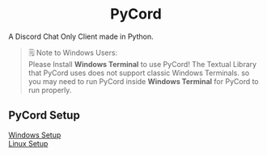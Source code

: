 <h1 align="center">PyCord</h1>
A Discord Chat Only Client made in Python.

> 🗒️ Note to Windows Users:\
> Please Install **Windows Terminal** to use PyCord! The Textual Library that PyCord uses does not support classic Windows Terminals. so you may need to run PyCord inside **Windows Terminal** for PyCord to run properly.

## PyCord Setup
[Windows Setup](https://github.com/PyTsun/PyCord/blob/main/windows-setup.md)\
[Linux Setup](https://github.com/PyTsun/PyCord/blob/main/linux-setup.md)
